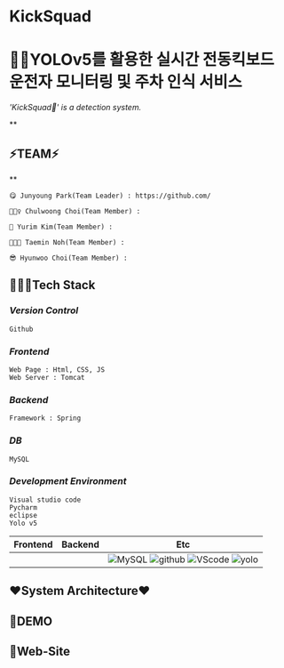 # KickSquad

# 🚴🏻‍YOLOv5를 활용한 실시간 전동킥보드 운전자 모니터링 및 주차 인식 서비스


*'KickSquad🚴' is a  detection system.*

 **

 
 ## ⚡TEAM⚡
  
  **
  
 
    😋 Junyoung Park(Team Leader) : https://github.com/
    
    🕵🏼‍♀️ Chulwoong Choi(Team Member) : 
    
    🙈 Yurim Kim(Team Member) : 
  
    👩🏻‍🚀 Taemin Noh(Team Member) : 
    
    😎 Hyunwoo Choi(Team Member) : 
    
    
    


## 🏊🏼‍♂️Tech Stack
### *Version Control*
    Github

### *Frontend*
    Web Page : Html, CSS, JS
    Web Server : Tomcat

### *Backend*
    Framework : Spring

### *DB*
    MySQL
 
### *Development Environment*
    Visual studio code
    Pycharm
    eclipse
    Yolo v5
    
    
    
|         Frontend         |      Backend      |         Etc          |
| :----------------------: | :---------------: | :------------------: |
|  |  |  ![MySQL](https://img.shields.io/badge/mysql-v4.2.11-blue?logo=mysql)  ![github](https://img.shields.io/badge/github-gray?logo=github) ![VScode](https://img.shields.io/badge/VScode-v1.52.1-blue?logo=visual-studio-code)  ![yolo](https://img.shields.io/badge/yolo-v5-blue?logo=yolo)|


## ❤System Architecture❤


## 🛴DEMO


## 📌Web-Site
